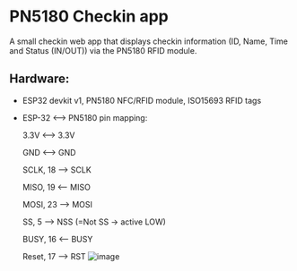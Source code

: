 # PN5180 Checkin app
A small checkin web app that displays checkin information (ID, Name, Time and Status (IN/OUT)) via the PN5180 RFID module.
## Hardware: 
- ESP32 devkit v1, PN5180 NFC/RFID module, ISO15693 RFID tags
- ESP-32    <--> PN5180 pin mapping:
  
  3.3V      <--> 3.3V
  
  GND       <--> GND
  
  SCLK, 18   --> SCLK
  
  MISO, 19  <--  MISO
  
  MOSI, 23   --> MOSI
  
  SS,  5     --> NSS (=Not SS -> active LOW)
  
  BUSY, 16   <--  BUSY
  
  Reset, 17  --> RST
![image](https://github.com/user-attachments/assets/2febe58f-7169-4c04-ac7a-06d117632880)
